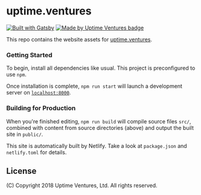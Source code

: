 # uptime.ventures

[![Built with Gatsby](https://img.shields.io/badge/powered_by-Gatsby-6a4e9a.svg)](https://www.gatsbyjs.org)
[![Made by Uptime Ventures
badge](https://img.shields.io/badge/made_by-Uptime_Ventures-fcb040.svg)](https://www.uptime.ventures)

This repo contains the website assets for
[uptime.ventures](https://www.uptime.ventures).

### Getting Started

To begin, install all dependencies like usual. This project is preconfigured to use `npm`.

Once installation is complete, `npm run start` will launch a development server on [`localhost:8000`](http://localhost:8000).

### Building for Production

When you're finished editing, `npm run build` will compile source files `src/`, combined with content from source directories (above) and output the built site in `public/`.

This site is automatically built by Netlify. Take a look at `package.json` and `netlify.toml` for details.

## License

(C) Copyright 2018 Uptime Ventures, Ltd. All rights reserved.
